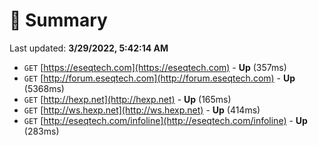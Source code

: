 # 📖 Summary
Last updated: **3/29/2022, 5:42:14 AM**

- `GET` [https://eseqtech.com](https://eseqtech.com) - **Up** (357ms)
- `GET` [http://forum.eseqtech.com](http://forum.eseqtech.com) - **Up** (5368ms)
- `GET` [http://hexp.net](http://hexp.net) - **Up** (165ms)
- `GET` [http://ws.hexp.net](http://ws.hexp.net) - **Up** (414ms)
- `GET` [http://eseqtech.com/infoline](http://eseqtech.com/infoline) - **Up** (283ms)
